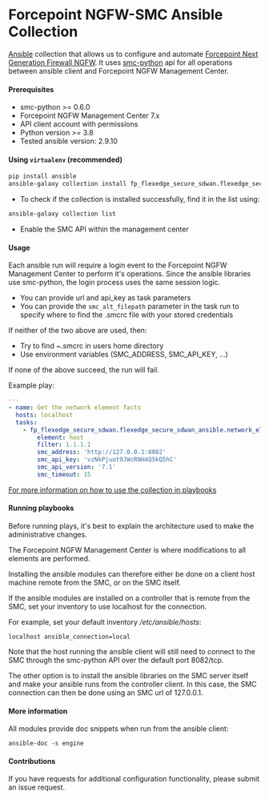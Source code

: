 Forcepoint NGFW-SMC Ansible Collection
======================================
[Ansible](https://www.ansible.com) collection that allows us to configure and automate [Forcepoint Next Generation Firewall NGFW](https://www.forcepoint.com/product/network-security/forcepoint-ngfw). It uses [smc-python](https://github.com/Forcepoint/fp-NGFW-SMC-python) api for all operations between ansible client and Forcepoint NGFW Management Center.

#### Prerequisites

* smc-python >= 0.6.0
* Forcepoint NGFW Management Center 7.x
* API client account with permissions
* Python version >= 3.8
* Tested ansible version: 2.9.10

#### Using `virtualenv` (recommended)
```bash
pip install ansible
ansible-galaxy collection install fp_flexedge_secure_sdwan.flexedge_secure_sdwan_ansible
```
* To check if the collection is installed successfully, find it in the list using:
```bash
ansible-galaxy collection list
```
* Enable the SMC API within the management center

#### Usage

Each ansible run will require a login event to the Forcepoint NGFW Management Center to perform it's operations.
Since the ansible libraries use smc-python, the login process uses the same session logic.

* You can provide url and api_key as task parameters
* You can provide the `smc_alt_filepath` parameter in the task run to specify where to find the .smcrc file with your stored credentials

If neither of the two above are used, then:
* Try to find ~.smcrc in users home directory
* Use environment variables (SMC_ADDRESS, SMC_API_KEY, ...)

If none of the above succeed, the run will fail.

Example play:

```yaml
---
- name: Get the network element facts 
  hosts: localhost
  tasks:
    - fp_flexedge_secure_sdwan.flexedge_secure_sdwan_ansible.network_element_facts:
        element: host
        filter: 1.1.1.1
        smc_address: 'http://127.0.0.1:8082'
        smc_api_key: 'vzNkPjuot9JWcRNH4Q5kQ5hC'
        smc_api_version: '7.1'
        smc_timeout: 15
```
[For more information on how to use the collection in playbooks](https://docs.ansible.com/ansible/latest/collections_guide/collections_using_playbooks.html)

#### Running playbooks

Before running plays, it's best to explain the architecture used to make the administrative changes.

The Forcepoint NGFW Management Center is where modifications to all elements are performed.

Installing the ansible modules can therefore either be done on a client host machine remote from the SMC, or on the SMC itself.

If the ansible modules are installed on a controller that is remote from the SMC, set your inventory to use localhost for the connection.

For example, set your default inventory */etc/ansible/hosts*:
```
localhost ansible_connection=local
```
Note that the host running the ansible client will still need to connect to the SMC through the smc-python API over the default port 8082/tcp.

The other option is to install the ansible libraries on the SMC server itself and make your ansible runs from the controller client. In this case, the SMC connection can then be done using an SMC url of 127.0.0.1.

#### More information

All modules provide doc snippets when run from the ansible client:

```
ansible-doc -s engine
```

#### Contributions

If you have requests for additional configuration functionality, please submit an issue request.
 
